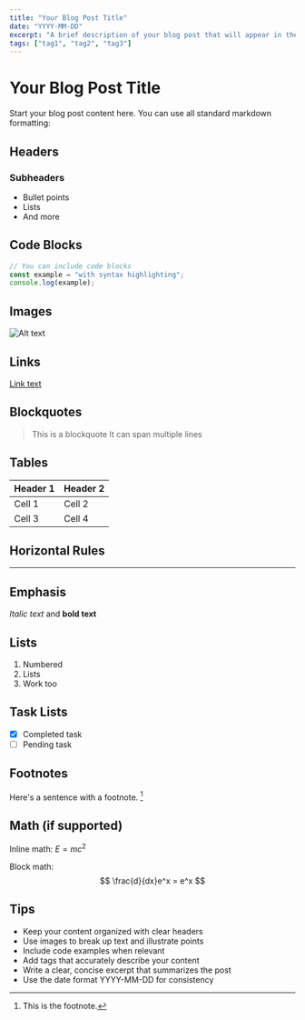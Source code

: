 ```yaml
---
title: "Your Blog Post Title"
date: "YYYY-MM-DD"
excerpt: "A brief description of your blog post that will appear in the preview."
tags: ["tag1", "tag2", "tag3"]
---
```


# Your Blog Post Title

Start your blog post content here. You can use all standard markdown formatting:

## Headers

### Subheaders

- Bullet points
- Lists
- And more

## Code Blocks

```javascript
// You can include code blocks
const example = "with syntax highlighting";
console.log(example);
```

## Images

![Alt text](path/to/your/image.jpg)

## Links

[Link text](https://example.com)

## Blockquotes

> This is a blockquote
> It can span multiple lines

## Tables

| Header 1 | Header 2 |
|----------|----------|
| Cell 1   | Cell 2   |
| Cell 3   | Cell 4   |

## Horizontal Rules

---

## Emphasis

*Italic text* and **bold text**

## Lists

1. Numbered
2. Lists
3. Work too

## Task Lists

- [x] Completed task
- [ ] Pending task

## Footnotes

Here's a sentence with a footnote. [^1]

[^1]: This is the footnote.

## Math (if supported)

Inline math: $E = mc^2$

Block math:
$$
\frac{d}{dx}e^x = e^x
$$

## Tips

- Keep your content organized with clear headers
- Use images to break up text and illustrate points
- Include code examples when relevant
- Add tags that accurately describe your content
- Write a clear, concise excerpt that summarizes the post
- Use the date format YYYY-MM-DD for consistency 